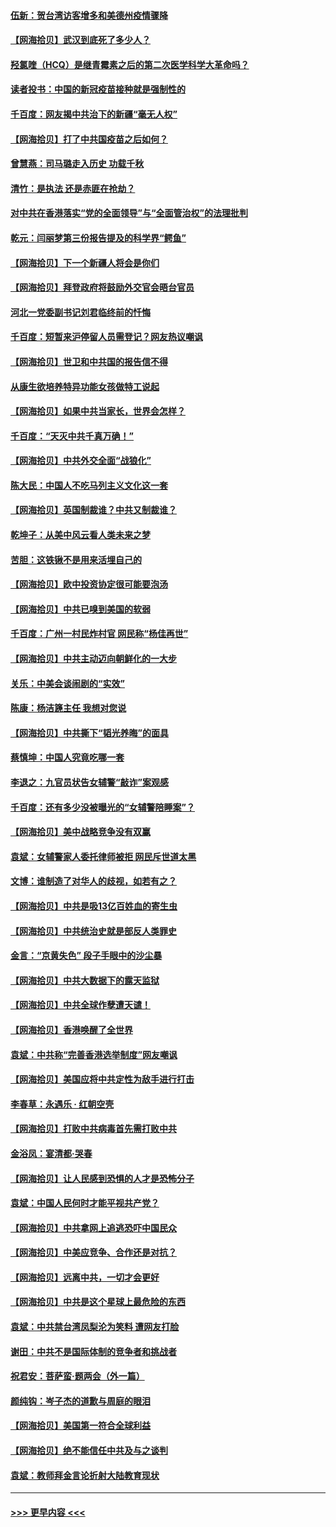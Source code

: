 #### [伍新：贺台湾访客增多和美德州疫情骤降](../pages/nsc993/n12865651.md?t=04090751) 
#### [【网海拾贝】武汉到底死了多少人？](../pages/nsc993/n12863707.md?t=04090751) 
#### [羟氯喹（HCQ）是继青霉素之后的第二次医学科学大革命吗？](../pages/nsc993/n12638564.md?t=04090751) 
#### [读者投书：中国的新冠疫苗接种就是强制性的](../pages/nsc993/n12859932.md?t=04090751) 
#### [千百度：网友揭中共治下的新疆“毫无人权”](../pages/nsc993/n12858385.md?t=04090751) 
#### [【网海拾贝】打了中共国疫苗之后如何？](../pages/nsc993/n12857866.md?t=04090751) 
#### [曾慧燕：司马璐走入历史 功载千秋](../pages/nsc993/n12856996.md?t=04090751) 
#### [清竹：是执法 还是赤匪在抢劫？](../pages/nsc993/n12856952.md?t=04090751) 
#### [对中共在香港落实“党的全面领导”与“全面管治权”的法理批判](../pages/nsc993/n12856929.md?t=04090751) 
#### [乾元：闫丽梦第三份报告提及的科学界“鳄鱼”](../pages/nsc993/n12855985.md?t=04090751) 
#### [【网海拾贝】下一个新疆人将会是你们](../pages/nsc993/n12855864.md?t=04090751) 
#### [【网海拾贝】拜登政府将鼓励外交官会晤台官员](../pages/nsc993/n12853615.md?t=04090751) 
#### [河北一党委副书记刘君临终前的忏悔](../pages/nsc993/n12849420.md?t=04090751) 
#### [千百度：短暂来沪停留人员需登记？网友热议嘲讽](../pages/nsc993/n12853497.md?t=04090751) 
#### [【网海拾贝】世卫和中共国的报告信不得](../pages/nsc993/n12850902.md?t=04090751) 
#### [从康生欲培养特异功能女孩做特工说起](../pages/nsc993/n12849289.md?t=04090751) 
#### [【网海拾贝】如果中共当家长，世界会怎样？](../pages/nsc993/n12848436.md?t=04090751) 
#### [千百度：“天灭中共千真万确！”](../pages/nsc993/n12845659.md?t=04090751) 
#### [【网海拾贝】中共外交全面“战狼化”](../pages/nsc993/n12845607.md?t=04090751) 
#### [陈大民：中国人不吃马列主义文化这一套](../pages/nsc993/n12842496.md?t=04090751) 
#### [【网海拾贝】英国制裁谁？中共又制裁谁？](../pages/nsc993/n12840909.md?t=04090751) 
#### [乾坤子：从美中风云看人类未来之梦](../pages/nsc993/n12840590.md?t=04090751) 
#### [苦胆：这铁锹不是用来活埋自己的](../pages/nsc993/n12839512.md?t=04090751) 
#### [【网海拾贝】欧中投资协定很可能要泡汤](../pages/nsc993/n12835122.md?t=04090751) 
#### [【网海拾贝】中共已嗅到美国的软弱](../pages/nsc993/n12832411.md?t=04090751) 
#### [千百度：广州一村民炸村官 网民称“杨佳再世”](../pages/nsc993/n12832380.md?t=04090751) 
#### [【网海拾贝】中共主动迈向朝鲜化的一大步](../pages/nsc993/n12829887.md?t=04090751) 
#### [关乐：中美会谈闹剧的“实效”](../pages/nsc993/n12826698.md?t=04090751) 
#### [陈康：杨洁篪主任  我想对您说](../pages/nsc993/n12826609.md?t=04090751) 
#### [【网海拾贝】中共撕下“韬光养晦”的面具](../pages/nsc993/n12826459.md?t=04090751) 
#### [蔡慎坤：中国人究竟吃哪一套](../pages/nsc993/n12826010.md?t=04090751) 
#### [李退之：九官员状告女辅警“敲诈”案观感](../pages/nsc993/n12823984.md?t=04090751) 
#### [千百度：还有多少没被曝光的“女辅警陪睡案”？](../pages/nsc993/n12822136.md?t=04090751) 
#### [【网海拾贝】美中战略竞争没有双赢](../pages/nsc993/n12822105.md?t=04090751) 
#### [袁斌：女辅警家人委托律师被拒 网民斥世道太黑](../pages/nsc993/n12822004.md?t=04090751) 
#### [文博：谁制造了对华人的歧视，如若有之？](../pages/nsc993/n12821635.md?t=04090751) 
#### [【网海拾贝】中共是吸13亿百姓血的寄生虫](../pages/nsc993/n12819191.md?t=04090751) 
#### [【网海拾贝】中共统治史就是部反人类罪史](../pages/nsc993/n12816738.md?t=04090751) 
#### [金言：“京黄失色” 段子手眼中的沙尘暴](../pages/nsc993/n12815700.md?t=04090751) 
#### [【网海拾贝】中共大数据下的露天监狱](../pages/nsc993/n12811075.md?t=04090751) 
#### [【网海拾贝】中共全球作孽遭天谴！](../pages/nsc993/n12810258.md?t=04090751) 
#### [【网海拾贝】香港唤醒了全世界](../pages/nsc993/n12809100.md?t=04090751) 
#### [袁斌：中共称“完善香港选举制度”网友嘲讽](../pages/nsc993/n12808994.md?t=04090751) 
#### [【网海拾贝】美国应将中共定性为敌手进行打击](../pages/nsc993/n12806870.md?t=04090751) 
#### [李春草：永遇乐 · 红朝空壳](../pages/nsc993/n12805365.md?t=04090751) 
#### [【网海拾贝】打败中共病毒首先需打败中共](../pages/nsc993/n12803930.md?t=04090751) 
#### [金浴凤：宴清都‧哭春](../pages/nsc993/n12801601.md?t=04090751) 
#### [【网海拾贝】让人民感到恐惧的人才是恐怖分子](../pages/nsc993/n12799347.md?t=04090751) 
#### [袁斌：中国人民何时才能平视共产党？](../pages/nsc993/n12799306.md?t=04090751) 
#### [【网海拾贝】中共拿网上追逃恐吓中国民众](../pages/nsc993/n12796905.md?t=04090751) 
#### [【网海拾贝】中美应竞争、合作还是对抗？](../pages/nsc993/n12794675.md?t=04090751) 
#### [【网海拾贝】远离中共，一切才会更好](../pages/nsc993/n12793572.md?t=04090751) 
#### [【网海拾贝】中共是这个星球上最危险的东西](../pages/nsc993/n12791400.md?t=04090751) 
#### [袁斌：中共禁台湾凤梨沦为笑料 遭网友打脸](../pages/nsc993/n12791335.md?t=04090751) 
#### [谢田：中共不是国际体制的竞争者和挑战者](../pages/nsc993/n12791212.md?t=04090751) 
#### [祝君安：菩萨蛮·题两会（外一篇）](../pages/nsc993/n12786801.md?t=04090751) 
#### [颜纯钩：岑子杰的道歉与周庭的眼泪](../pages/nsc993/n12786775.md?t=04090751) 
#### [【网海拾贝】美国第一符合全球利益](../pages/nsc993/n12786666.md?t=04090751) 
#### [【网海拾贝】绝不能信任中共及与之谈判](../pages/nsc993/n12784266.md?t=04090751) 
#### [袁斌：教师拜金言论折射大陆教育现状](../pages/nsc993/n12783868.md?t=04090751) 

----
#### [ >>> 更早内容 <<< ](../indexes/nsc993-earlier.md)
